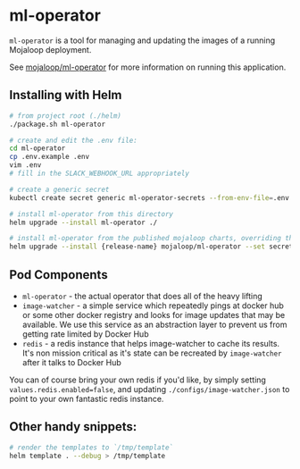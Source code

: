 # ml-operator

`ml-operator` is a tool for managing and updating the images of a running Mojaloop deployment.

See [mojaloop/ml-operator](https://github.com/mojaloop/ml-operator) for more information on running this application.

## Installing with Helm

```bash
# from project root (./helm)
./package.sh ml-operator

# create and edit the .env file:
cd ml-operator
cp .env.example .env
vim .env
# fill in the SLACK_WEBHOOK_URL appropriately

# create a generic secret
kubectl create secret generic ml-operator-secrets --from-env-file=.env

# install ml-operator from this directory
helm upgrade --install ml-operator ./

# install ml-operator from the published mojaloop charts, overriding the secret name
helm upgrade --install {release-name} mojaloop/ml-operator --set secret_name=ml-operator-secrets
```

## Pod Components

- `ml-operator` - the actual operator that does all of the heavy lifting
- `image-watcher` - a simple service which repeatedly pings at docker hub or some other docker registry and looks for image updates that may be available. We use this service as an abstraction layer to prevent us from getting rate limited by Docker Hub
- `redis` - a redis instance that helps image-watcher to cache its results. It's non mission critical as it's state can be recreated by `image-watcher` after it talks to Docker Hub

You can of course bring your own redis if you'd like, by simply setting `values.redis.enabled=false`, and updating `./configs/image-watcher.json` to point to your own fantastic redis instance.


## Other handy snippets:

```bash
# render the templates to `/tmp/template`
helm template . --debug > /tmp/template
```